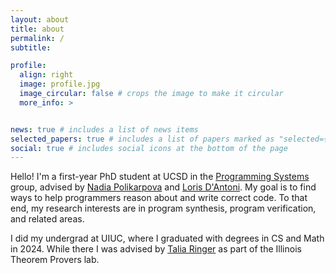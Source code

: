```yaml
---
layout: about
title: about
permalink: /
subtitle:

profile:
  align: right
  image: profile.jpg
  image_circular: false # crops the image to make it circular
  more_info: >


news: true # includes a list of news items
selected_papers: true # includes a list of papers marked as "selected={true}"
social: true # includes social icons at the bottom of the page
---
```


Hello! I'm a first-year PhD student at UCSD in the [Programming Systems](https://cseweb.ucsd.edu/groups/progsys/) group, advised by [Nadia Polikarpova](https://cseweb.ucsd.edu/~npolikarpova/) and [Loris D'Antoni](https://cseweb.ucsd.edu/~ldantoni/).
My goal is to find ways to help programmers reason about and write correct code. 
To that end, my research interests are in program synthesis, program verification, and related areas.


I did my undergrad at UIUC, where I graduated with degrees in CS and Math in 2024.
While there I was advised by [Talia Ringer](https://dependenttyp.es/) as part of the Illinois Theorem Provers lab.
